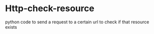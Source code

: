 # Http-check-resource
python code to send a request to a certain url to check if that resource exists

